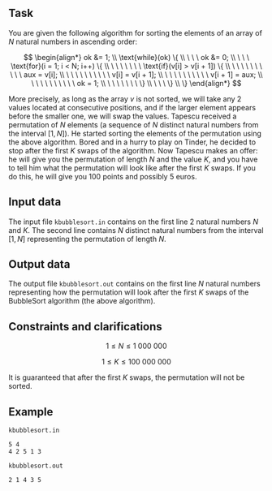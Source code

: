 ## Task

You are given the following algorithm for sorting the elements of an array of $N$ natural numbers in ascending order:

$$
\begin{align*}
ok &= 1; \\
\text{while}(ok) \{ \\
\ \ \ ok &= 0; \\
\ \ \ \text{for}(i = 1; i < N; i++) \{ \\
\ \ \ \ \ \ \ \text{if}(v[i] > v[i + 1]) \{ \\
\ \ \ \ \ \ \ \ \ \ aux = v[i]; \\
\ \ \ \ \ \ \ \ \ \ v[i] = v[i + 1]; \\
\ \ \ \ \ \ \ \ \ \ v[i + 1] = aux; \\
\ \ \ \ \ \ \ \ \ \ ok = 1; \\
\ \ \ \ \ \ \ \} \\
\ \ \ \} \\
\}
\end{align*}
$$

More precisely, as long as the array $v$ is not sorted, we will take any 2 values located at consecutive positions, and if the larger element appears before the smaller one, we will swap the values. Tapescu received a permutation of $N$ elements (a sequence of $N$ distinct natural numbers from the interval $[1,N]$). He started sorting the elements of the permutation using the above algorithm. Bored and in a hurry to play on Tinder, he decided to stop after the first $K$ swaps of the algorithm. Now Tapescu makes an offer: he will give you the permutation of length $N$ and the value $K$, and you have to tell him what the permutation will look like after the first $K$ swaps. If you do this, he will give you 100 points and possibly 5 euros.

## Input data

The input file `kbubblesort.in` contains on the first line 2 natural numbers $N$ and $K$. The second line contains $N$ distinct natural numbers from the interval $[1,N]$ representing the permutation of length $N$.

## Output data

The output file `kbubblesort.out` contains on the first line $N$ natural numbers representing how the permutation will look after the first $K$ swaps of the BubbleSort algorithm (the above algorithm).

## Constraints and clarifications

$$1 \leq N \leq 1\ 000\ 000$$

$$1 \leq K \leq 100\ 000\ 000$$

It is guaranteed that after the first $K$ swaps, the permutation will not be sorted.

## Example

`kbubblesort.in`

```
5 4
4 2 5 1 3
```

`kbubblesort.out`

```
2 1 4 3 5
```